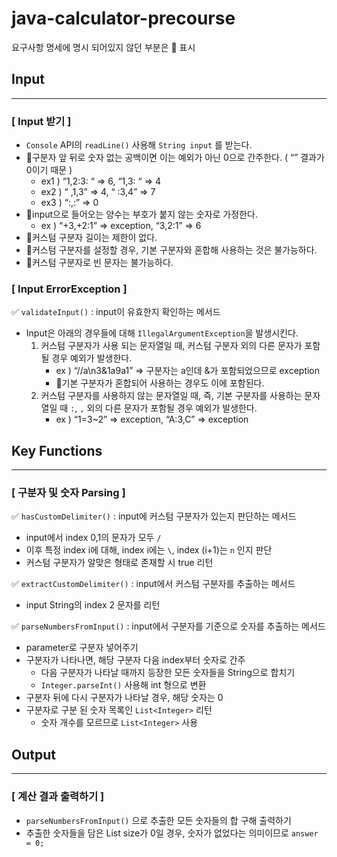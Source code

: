 # java-calculator-precourse
요구사항 명세에 명시 되어있지 않던 부분은 🔺 표시

## Input

---

### [ Input 받기 ]
- `Console` API의 `readLine()` 사용해 `String input` 를 받는다.
- 🔺구분자 앞 뒤로 숫자 없는 공백이면 이는 예외가 아닌 0으로 간주한다. ( “” 결과가 0이기 때문 ) 
    - ex1 ) “1,2:3: “ ⇒ 6, “1,3: “ ⇒ 4
    - ex2 ) “ ,1,3” ⇒ 4, “ :3,4” ⇒ 7
    - ex3 ) “:,:” ⇒ 0
- 🔺input으로 들어오는 양수는 부호가 붙지 않는 숫자로 가정한다.
    - ex ) “+3,+2:1” ⇒ exception, “3,2:1” ⇒ 6
- 🔺커스텀 구분자 길이는 제한이 없다.
- 🔺커스텀 구분자를 설정할 경우, 기본 구분자와 혼합해 사용하는 것은 불가능하다.
- 🔺커스텀 구분자로 빈 문자는 불가능하다.

### [ Input ErrorException ]
✅ `validateInput()` : input이 유효한지 확인하는 메서드
- Input은 아래의 경우들에 대해 `IllegalArgumentException`을 발생시킨다.
    1. 커스텀 구분자가 사용 되는 문자열일 때, 커스텀 구분자 외의 다른 문자가 포함될 경우 예외가 발생한다.
        - ex ) “//a\n3&1a9a1” ⇒ 구분자는 a인데 &가 포함되었으므로 exception
        - 🔺기본 구분자가 혼합되어 사용하는 경우도 이에 포함된다.
    2. 커스텀 구분자를 사용하지 않는 문자열일 때, 즉, 기본 구분자를 사용하는 문자열일 때 `:`, `,` 외의 다른 문자가 포함될 경우 예외가 발생한다.
        - ex ) “1=3~2”  ⇒ exception, “A:3,C” ⇒ exception

## Key Functions

---

### [ 구분자 및 숫자 Parsing ]
✅ `hasCustomDelimiter()` : input에 커스텀 구분자가 있는지 판단하는 메서드
- input에서 index 0,1의 문자가 모두 `/`
- 이후 특정 index i에 대해, index i에는 `\`, index (i+1)는 `n` 인지 판단
- 커스텀 구분자가 알맞은 형태로 존재할 시 true 리턴


✅ `extractCustomDelimiter()` : input에서 커스텀 구분자를 추출하는 메서드
- input String의 index 2 문자를 리턴


✅ `parseNumbersFromInput()` : input에서 구분자를 기준으로 숫자를 추출하는 메서드
- parameter로 구분자 넣어주기
- 구분자가 나타나면, 해당 구분자 다음 index부터 숫자로 간주
    - 다음 구분자가 나타날 때까지 등장한 모든 숫자들을 String으로 합치기
    - `Integer.parseInt()` 사용해 int 형으로 변환
- 구분자 뒤에 다시 구분자가 나타날 경우, 해당 숫자는 0
- 구분자로 구분 된 숫자 목록인 `List<Integer>` 리턴
    - 숫자 개수를 모르므로 `List<Integer>` 사용


## Output

---

### [ 계산 결과 출력하기 ]

- `parseNumbersFromInput()` 으로 추출한 모든 숫자들의 합 구해 출력하기
- 추출한 숫자들을 담은 List size가 0일 경우, 숫자가 없었다는 의미이므로 `answer = 0;`



